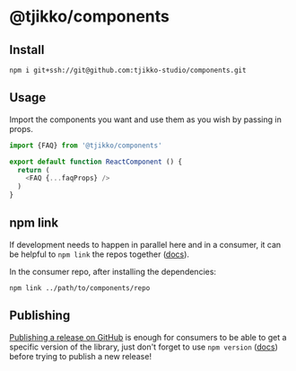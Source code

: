# @tjikko/components

## Install
```
npm i git+ssh://git@github.com:tjikko-studio/components.git
```

## Usage
Import the components you want and use them as you wish by passing in props.
```js
import {FAQ} from '@tjikko/components'

export default function ReactComponent () {
  return (
    <FAQ {...faqProps} />
  )
}
```

## npm link
If development needs to happen in parallel here and in a consumer, it can be helpful to `npm link` the repos together ([docs](https://docs.npmjs.com/cli/v8/commands/npm-link)).

In the consumer repo, after installing the dependencies:
```
npm link ../path/to/components/repo
```

## Publishing
[Publishing a release on GitHub](https://docs.github.com/en/github/administering-a-repository/releasing-projects-on-github/managing-releases-in-a-repository) is enough for consumers to be able to get a specific version of the library, just don't forget to use `npm version` ([docs](https://docs.npmjs.com/cli/v8/commands/npm-version)) before trying to publish a new release!
